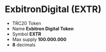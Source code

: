 # ExbitronDigital (EXTR) 

- TRC20 Token
- Name **Exbitron Digital Token**
- Symbol **EXTR**
- Max supply **100.000.000**
- **8** decimals

